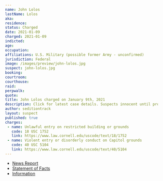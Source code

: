 ```yaml
---
name: John Lolos
lastName: Lolos
aka:
residence:
status: Charged
date: 2021-01-09
charged: 2021-01-09
indicted:
age:
occupation:
affiliations: U.S. Military (possible former Army - unconfirmed)
jurisdiction: Federal
image: /images/preview/john-lolos.jpg
suspect: john-lolos.jpg
booking:
courtroom:
courthouse:
raid:
perpwalk:
quote:
title: John Lolos charged on January 9th, 2021
description: Click for latest case details. Suspects innocent until proven guilty.
author: seditiontrack
layout: suspect
published: true
charges:
 - name: Unlawful entry on restricted building or grounds
   code: 18 USC 1752
   link: https://www.law.cornell.edu/uscode/text/18/1752
 - name: Violent entry or disorderly conduct on Capitol grounds
   code: 40 USC 5104
   link: https://www.law.cornell.edu/uscode/text/40/5104
---
```

- [News Report](https://nypost.com/2021/01/26/accused-capitol-rioter-idd-after-getting-kicked-off-plane/)
- [Statement of Facts](https://extremism.gwu.edu/sites/g/files/zaxdzs2191/f/John%20Lolos%20Statement%20of%20Facts.pdf)
- [Information](https://www.justice.gov/usao-dc/case-multi-defendant/file/1380261/download)
